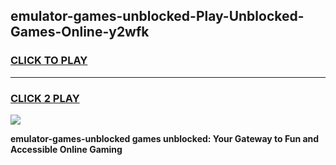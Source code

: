 
## emulator-games-unblocked-Play-Unblocked-Games-Online-y2wfk
<h3>
<a href="https://premium76.site?title=emulator-games-unblocked&ref=25A">CLICK TO PLAY</a></h3>
<hr>

<h3>
<a href="https://premium76.site?title=emulator-games-unblocked&ref=25A">CLICK 2 PLAY</a>
  
</h3>

<a href="https://premium76.site?title=emulator-games-unblocked&ref=25A"><img src="https://clearcache.store/games.png"></a>


**emulator-games-unblocked games unblocked: Your Gateway to Fun and Accessible Online Gaming**
